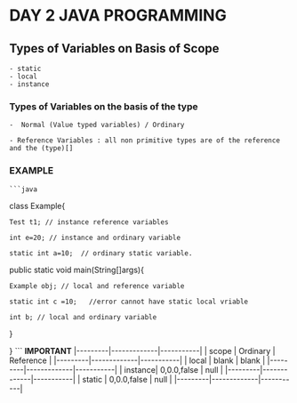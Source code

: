 
# DAY 2 JAVA PROGRAMMING

## Types of Variables on Basis of Scope

    - static
    - local
    - instance

### Types of Variables on the basis of the type

    -  Normal (Value typed variables) / Ordinary 

    - Reference Variables : all non primitive types are of the reference and the (type)[]

### EXAMPLE

    ```java

class Example{

    Test t1; // instance reference variables

    int e=20; // instance and ordinary variable

    static int a=10;  // ordinary static variable.

public static void main(String[]args){

    Example obj; // local and reference variable

    static int c =10;   //error cannot have static local vriable 

    int b; // local and ordinary variable 

}

}
    ```
          **IMPORTANT**
|---------|-------------|-----------|
|  scope  |   Ordinary  | Reference |
|---------|-------------|-----------|
|  local  |   blank     |   blank   |
|---------|-------------|-----------|
| instance| 0,0.0,false |   null    |
|---------|-------------|-----------|
| static  | 0,0.0,false |   null    |
|---------|-------------|-----------|
